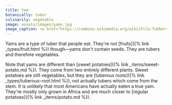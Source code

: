 ```yaml
---
title: Yam
botanically: tuber
culinarily: vegetable
image: assets/images/yams.jpg
image_caption: <a href="https://commons.wikimedia.org/wiki/File:Tubbers_of_yam_from_Damongo.jpg">Photo by Shahadusadik, CC BY-SA 4.0</a>
---
```

Yams are a type of tuber that people eat. They're not [fruits]({% link _types/fruit.html %}) though—yams don't contain seeds. They are tubers and therefore vegetables.

Note that yams are different than [sweet potatoes]({% link _items/sweet-potato.md %}). They come from two entirely different plants. Sweet potatoes are still vegetables, but they are [tuberous roots]({% link _types/tuberous-root.html %}), not actually tubers which come from the stem. It is unlikely that most Americans have actually eaten a true yam. They're mostly only grown in Africa and are much closer to [regular potatoes]({% link _items/potato.md %}).